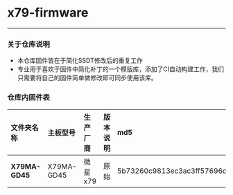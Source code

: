 # x79-firmware
---------------------------

### 关于仓库说明

- 本仓库固件皆在于简化SSDT修改后的重复工作
- 专业用于喜欢于固件中简化补丁的一个模版库，添加了CI自动构建工作，我们只需要将自己的固件简单做修改即可同步使用该库。

### 仓库内固件表
文件夹名称 | 主板型号 | 生产厂商 | 版本说明 | md5
:--- | :--- | :--- | :--- | :---   
**X79MA-GD45** | X79MA-GD45 | 微星x79 | 原始 | 5b73260c9813ec3ac3ff57696d321a64 